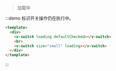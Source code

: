 > 加载中

:::demo 标识开关操作仍在执行中。

```html
<template>
  <div>
    <v-switch loading defaultChecked></v-switch>
    <br>
    <v-switch size="small" loading></v-switch>
  </div>
</template>

```
:::
